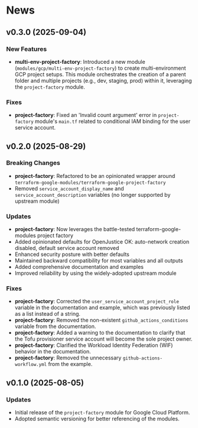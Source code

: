 # News

## v0.3.0 (2025-09-04)

### New Features
- **multi-env-project-factory**: Introduced a new module (`modules/gcp/multi-env-project-factory`) to create multi-environment GCP project setups. This module orchestrates the creation of a parent folder and multiple projects (e.g., dev, staging, prod) within it, leveraging the `project-factory` module.

### Fixes
- **project-factory**: Fixed an 'Invalid count argument' error in `project-factory` module's `main.tf` related to conditional IAM binding for the user service account.


## v0.2.0 (2025-08-29)

### Breaking Changes
- **project-factory**: Refactored to be an opinionated wrapper around `terraform-google-modules/terraform-google-project-factory`
- Removed `service_account_display_name` and `service_account_description` variables (no longer supported by upstream module)

### Updates
- **project-factory**: Now leverages the battle-tested terraform-google-modules project factory
- Added opinionated defaults for OpenJustice OK: auto-network creation disabled, default service account removed
- Enhanced security posture with better defaults
- Maintained backward compatibility for most variables and all outputs
- Added comprehensive documentation and examples
- Improved reliability by using the widely-adopted upstream module

### Fixes
- **project-factory**: Corrected the `user_service_account_project_role` variable in the documentation and example, which was previously listed as a list instead of a string.
- **project-factory**: Removed the non-existent `github_actions_conditions` variable from the documentation.
- **project-factory**: Added a warning to the documentation to clarify that the Tofu provisioner service account will become the sole project owner.
- **project-factory**: Clarified the Workload Identity Federation (WIF) behavior in the documentation.
- **project-factory**: Removed the unnecessary `github-actions-workflow.yml` from the example.


## v0.1.0 (2025-08-05)

### Updates
- Initial release of the `project-factory` module for Google Cloud Platform.
- Adopted semantic versioning for better referencing of the modules.
